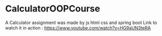 # CalculatorOOPCourse
A Calculator assignment was made by js html css and spring boot
Link to watch it in action : https://www.youtube.com/watch?v=HG9aUN3teRA
